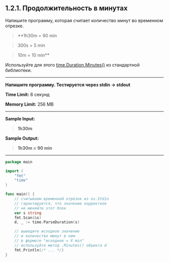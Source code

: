 ## 1.2.1. Продолжительность в минутах

Напишите программу, которая считает количество минут во временном отрезке.
>**1h30m = 90 min

>300s = 5 min

>10m = 10 min**

Используйте для этого [time.Duration.Minutes()](https://golang.org/pkg/time/#Duration.Minutes) из стандартной библиотеки.
___
**Напишите программу. Тестируется через stdin → stdout**

**Time Limit:** 8 секунд

**Memory Limit:** 256 MB
___
**Sample Input:**
> **1h30m**

**Sample Output:**
> **1h30m = 90 min**
___

```Go
package main

import (
	"fmt"
	"time"
)

func main() {
	// считываем временной отрезок из os.Stdin
	// гарантируется, что значение корректное
	// не меняйте этот блок
	var s string
	fmt.Scan(&s)
	d, _ := time.ParseDuration(s)

	// выведите исходное значение
	// и количество минут в нем
	// в формате "исходное = X min"
	// используйте метод .Minutes() объекта d
	fmt.Println(/* ... */)
}
```